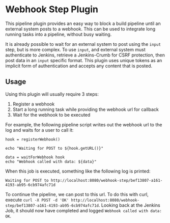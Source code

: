 Webhook Step Plugin
===================

This pipeline plugin provides an easy way to block a build pipeline until an
external system posts to a webhook. This can be used to integrate long running
tasks into a pipeline, without busy waiting.

It is already possible to wait for an external system to post using the `input`
step, but is more complex. To use `input`, and external system must authenticate 
to Jenkins, retrieve a Jenkins-Crumb for CSRF protection, then post data in an 
`input` specific format. This plugin uses unique tokens as an implicit form of
authentication and accepts any content that is posted.

Usage
-----

Using this plugin will usually require 3 steps:

1. Register a webhook
2. Start a long running task while providing the webhook url for callback
3. Wait for the webhook to be executed

For example, the following pipeline script writes out the webhook url to the log
and waits for a user to call it:

```
hook = registerWebhook()

echo "Waiting for POST to ${hook.getURL()}"

data = waitForWebhook hook
echo "Webhook called with data: ${data}"
```

When this job is executed, something like the following log is printed:

```
Waiting for POST to http://localhost:8080/webhook-step/bef13807-a161-4193-ab95-6cb974afc71d
```

To continue the pipeline, we can post to this url. To do this with curl, execute
`curl -X POST -d 'OK' http://localhost:8080/webhook-step/bef13807-a161-4193-ab95-6cb974afc71d`.
Looking back at the Jenkins Job, it should now have completed and logged 
`Webhook called with data: OK`.